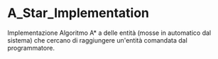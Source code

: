 # A_Star_Implementation

Implementazione Algoritmo A* a delle entità (mosse in automatico dal sistema) che cercano di raggiungere un'entità comandata dal programmatore.
